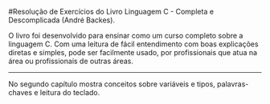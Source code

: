#Resolução de Exercícios do Livro Linguagem C - Completa e Descomplicada (André Backes).

O livro foi desenvolvido para ensinar como um curso completo sobre a linguagem C.
Com uma leitura de fácil entendimento com boas explicações diretas e simples, pode ser facilmente usado, por profissionais que atua na área ou profissionais de outras áreas.

---
No segundo capítulo mostra conceitos sobre variáveis e tipos, palavras-chaves e leitura do teclado.